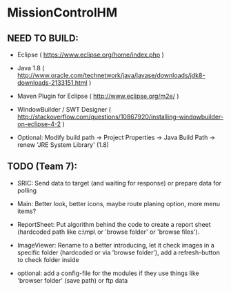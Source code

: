 MissionControlHM
===============

NEED TO BUILD:
----------------

- Eclipse ( https://www.eclipse.org/home/index.php )

- Java 1.8 ( http://www.oracle.com/technetwork/java/javase/downloads/jdk8-downloads-2133151.html )

- Maven Plugin for Eclipse ( http://www.eclipse.org/m2e/ )

- WindowBuilder / SWT Designer ( http://stackoverflow.com/questions/10867920/installing-windowbuilder-on-eclipse-4-2 )

- Optional: Modify build path -> Project Properties -> Java Build Path -> renew 'JRE System Library' (1.8)




TODO (Team 7):
----------------

- SRIC: Send data to target (and waiting for response) or prepare data for polling

- Main: Better look, better icons, maybe route planing option, more menu items?

- ReportSheet: Put algorithm behind the code to create a report sheet (hardcoded path like c:\mp\ or 'browse folder' or 'browse files').

- ImageViewer: Rename to a better introducing, let it check images in a specific folder (hardcoded or via 'browse folder'), add a refresh-button to check folder inside

- optional: add a config-file for the modules if they use things like 'browser folder' (save path) or ftp data 